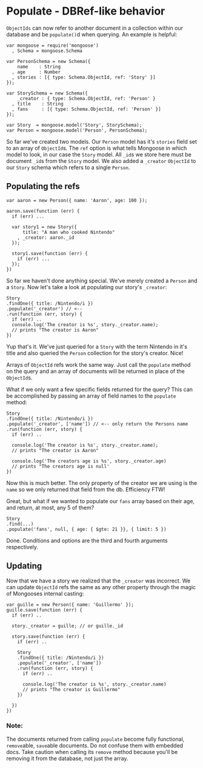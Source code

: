 Populate - DBRef-like behavior
=============================================

`ObjectIds` can now refer to another document in a collection within our database and be `populate()`d when querying. An example is helpful:

    var mongoose = require('mongoose')
      , Schema = mongoose.Schema

    var PersonSchema = new Schema({
        name    : String
      , age     : Number
      , stories : [{ type: Schema.ObjectId, ref: 'Story' }]
    });

    var StorySchema = new Schema({
        _creator : { type: Schema.ObjectId, ref: 'Person' }
      , title    : String
      , fans     : [{ type: Schema.ObjectId, ref: 'Person' }]
    });

    var Story  = mongoose.model('Story', StorySchema);
    var Person = mongoose.model('Person', PersonSchema);

So far we've created two models. Our `Person` model has it's `stories` field set to an array of `ObjectId`s. The `ref` option is what tells Mongoose in which model to look, in our case the `Story` model. All `_id`s we store here must be document `_id`s from the `Story` model. We also added a `_creator` `ObjectId` to our `Story` schema which refers to a single `Person`.

## Populating the refs

    var aaron = new Person({ name: 'Aaron', age: 100 });

    aaron.save(function (err) {
      if (err) ...

      var story1 = new Story({
          title: "A man who cooked Nintendo"
        , _creator: aaron._id
      });

      story1.save(function (err) {
        if (err) ...
      });
    })

So far we haven't done anything special. We've merely created a `Person` and a `Story`. Now let's take a look at populating our story's `_creator`:

    Story
    .findOne({ title: /Nintendo/i })
    .populate('_creator') // <--
    .run(function (err, story) {
      if (err) ..
      console.log('The creator is %s', story._creator.name);
      // prints "The creator is Aaron"
    })

Yup that's it. We've just queried for a `Story` with the term Nintendo in it's title and also queried the `Person` collection for the story's creator. Nice!

Arrays of `ObjectId` refs work the same way. Just call the `populate` method on the query and an array of documents will be returned in place of the `ObjectId`s.

What if we only want a few specific fields returned for the query? This can be accomplished by passing an array of field names to the `populate` method:

    Story
    .findOne({ title: /Nintendo/i })
    .populate('_creator', ['name']) // <-- only return the Persons name
    .run(function (err, story) {
      if (err) ..

      console.log('The creator is %s', story._creator.name);
      // prints "The creator is Aaron"

      console.log('The creators age is %s', story._creator.age)
      // prints "The creators age is null'
    })

Now this is much better. The only property of the creator we are using is the `name` so we only returned that field from the db. Efficiency FTW!

Great, but what if we wanted to populate our `fans` array based on their age, and return, at most, any 5 of them?

    Story
    .find(...)
    .populate('fans', null, { age: { $gte: 21 }}, { limit: 5 })

Done. Conditions and options are the third and fourth arguments respectively.

## Updating

Now that we have a story we realized that the `_creator` was incorrect. We can update `ObjectId` refs the same as any other property through the magic of Mongooses internal casting:

    var guille = new Person({ name: 'Guillermo' });
    guille.save(function (err) {
      if (err) ..

      story._creator = guille; // or guille._id

      story.save(function (err) {
        if (err) ..

        Story
        .findOne({ title: /Nintendo/i })
        .populate('_creator', ['name'])
        .run(function (err, story) {
          if (err) ..

          console.log('The creator is %s', story._creator.name)
          // prints "The creator is Guillermo"
        })

      })
    })

### Note:

The documents returned from calling `populate` become fully functional, `remove`able, `save`able documents. Do not confuse them with embedded docs. Take caution when calling its `remove` method because you'll be removing it from the database, not just the array.
